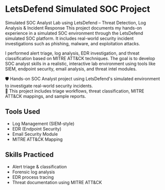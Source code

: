 # LetsDefend Simulated SOC Project
Simulated SOC Analyst Lab using LetsDefend – Threat Detection, Log Analysis & Incident Response
This project documents my hands-on experience in a simulated SOC environment through the LetsDefend simulated SOC platform. 
It includes real-world security incident investigations such as phishing, malware, and exploitation attacks.

I performed alert triage, log analysis, EDR investigation, and threat classification based on MITRE ATT&CK techniques. 
The goal is to develop SOC analyst skills in a realistic, interactive lab environment using tools like SIEM, endpoint security, email analysis, and threat intel modules.

🛡️ Hands-on SOC Analyst project using LetsDefend's simulated environment to investigate real-world security incidents.  
📌 This project includes triage workflows, threat classification, MITRE ATT&CK mappings, and sample reports.

## Tools Used
- Log Management (SIEM-style)
- EDR (Endpoint Security)
- Email Security Module
- MITRE ATT&CK Mapping

## Skills Practiced
- Alert triage & classification
- Forensic log analysis
- EDR process tracing
- Threat documentation using MITRE ATT&CK
